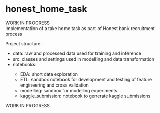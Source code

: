 # honest_home_task
WORK IN PROGRESS </br>
Implementation of a take home task as part of Honest bank recruitment process

Project structure:
<ul>
<li>data: raw and processed data used for training and inference</li>
<li>src: classes and settings used in modelling and data transformation</li>
<li>notebooks:</li>
    <ul>
    <li>EDA: short data exploration</li>
    <li>ETL: sandbox notebook for development and testing of feature engineering and cross validation </li>
    <li>modelling: sandbox for modelling experiments</li>
    <li>kaggle_submission: notebook to generate kaggle submissions</li>
    </ul>
</ul>

WORK IN PROGRESS
